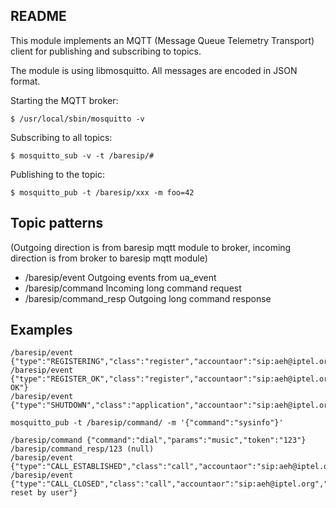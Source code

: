 README
------


This module implements an MQTT (Message Queue Telemetry Transport) client
for publishing and subscribing to topics.


The module is using libmosquitto. All messages are encoded in JSON format.


Starting the MQTT broker:

```
$ /usr/local/sbin/mosquitto -v
```


Subscribing to all topics:

```
$ mosquitto_sub -v -t /baresip/#
```


Publishing to the topic:

```
$ mosquitto_pub -t /baresip/xxx -m foo=42
```


## Topic patterns

(Outgoing direction is from baresip mqtt module to broker,
 incoming direction is from broker to baresip mqtt module)

* /baresip/event         Outgoing events from ua_event
* /baresip/command       Incoming long command request
* /baresip/command_resp  Outgoing long command response


## Examples

```
/baresip/event {"type":"REGISTERING","class":"register","accountaor":"sip:aeh@iptel.org"}
/baresip/event {"type":"REGISTER_OK","class":"register","accountaor":"sip:aeh@iptel.org","param":"200 OK"}
/baresip/event {"type":"SHUTDOWN","class":"application","accountaor":"sip:aeh@iptel.org"}
```

```
mosquitto_pub -t /baresip/command/ -m '{"command":"sysinfo"}'

/baresip/command {"command":"dial","params":"music","token":"123"}
/baresip/command_resp/123 (null)
/baresip/event {"type":"CALL_ESTABLISHED","class":"call","accountaor":"sip:aeh@iptel.org","direction":"outgoing","peeruri":"sip:music@iptel.org","id":"4d758140c42c5d55","param":"sip:music@iptel.org"}
/baresip/event {"type":"CALL_CLOSED","class":"call","accountaor":"sip:aeh@iptel.org","direction":"outgoing","peeruri":"sip:music@iptel.org","id":"4d758140c42c5d55","param":"Connection reset by user"}
```
